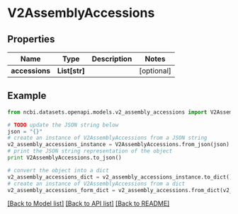 # V2AssemblyAccessions


## Properties

Name | Type | Description | Notes
------------ | ------------- | ------------- | -------------
**accessions** | **List[str]** |  | [optional] 

## Example

```python
from ncbi.datasets.openapi.models.v2_assembly_accessions import V2AssemblyAccessions

# TODO update the JSON string below
json = "{}"
# create an instance of V2AssemblyAccessions from a JSON string
v2_assembly_accessions_instance = V2AssemblyAccessions.from_json(json)
# print the JSON string representation of the object
print V2AssemblyAccessions.to_json()

# convert the object into a dict
v2_assembly_accessions_dict = v2_assembly_accessions_instance.to_dict()
# create an instance of V2AssemblyAccessions from a dict
v2_assembly_accessions_form_dict = v2_assembly_accessions.from_dict(v2_assembly_accessions_dict)
```
[[Back to Model list]](../README.md#documentation-for-models) [[Back to API list]](../README.md#documentation-for-api-endpoints) [[Back to README]](../README.md)


